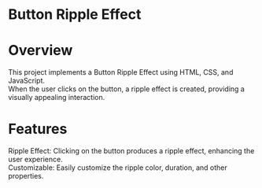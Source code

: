 <h1>Button Ripple Effect</h1>

<h1>Overview</h1>
This project implements a Button Ripple Effect using HTML, CSS, and JavaScript. <br> When the user clicks on the button, a ripple effect is created, providing a visually appealing interaction.

<h1>Features</h1>
Ripple Effect: Clicking on the button produces a ripple effect, enhancing the user experience.<br>
Customizable: Easily customize the ripple color, duration, and other properties.
